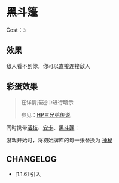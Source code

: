 # 黑斗篷

Cost：`3`

## 效果

敌人看不到你，你可以直接连接敌人

## 彩蛋效果

> 在详情描述中进行暗示
>
> 参见：[HP三兄弟传说](https://harrypotter.fandom.com/zh/wiki/%E6%AD%BB%E7%A5%9E%E7%9A%84%E4%B8%BB%E4%BA%BA)

同时携带[活枝](活枝.md)、[安卡](安卡.md)、[黑斗篷](黑斗篷.md)：

游戏开始时，将初始牌库的每一张替换为 [神秘](../卡牌组/神秘.md)

## CHANGELOG

- [1.1.6] 引入
